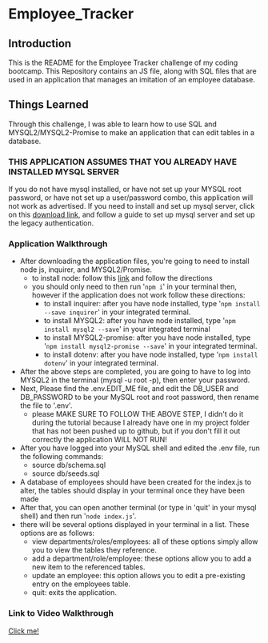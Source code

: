 # Employee_Tracker

## Introduction
This is the README for the Employee Tracker challenge of my coding bootcamp. This Repository contains an JS file, along with SQL files that are used in an application that manages an imitation of an employee database.

## Things Learned
Through this challenge, I was able to learn how to use SQL and MYSQL2/MYSQL2-Promise to make an application that can edit tables in a database.

### THIS APPLICATION ASSUMES THAT YOU ALREADY HAVE INSTALLED MYSQL SERVER
If you do not have mysql installed, or have not set up your MYSQL root password, or have not set up a user/password combo, this application will not work as advertised. If you need to install and set up mysql server, click on this [download link](https://dev.mysql.com/downloads/mysql/), and follow a guide to set up mysql server and set up the legacy authentication.

### Application Walkthrough

- After downloading the application files, you're going to need to install node js, inquirer, and MYSQL2/Promise.
    - to install node: follow this [link](https://nodejs.org/en/download/package-manager) and follow the directions
    - you should only need to then run '`npm i`' in your terminal then, however if the application does not work follow these directions:
        - to install inquirer: after you have node installed, type '`npm install --save inquirer`' in your integrated terminal.
        - to install MYSQL2: after you have node installed, type '`npm install mysql2 --save`' in your integrated terminal
        - to install MYSQL2-promise: after you have node installed, type '`npm install mysql2-promise --save`' in your integrated terminal.
        - to install dotenv: after you have node installed, type '`npm install dotenv`' in your integrated terminal.
- After the above steps are completed, you are going to have to log into MYSQL2 in the terminal (mysql -u root -p), then enter your password.
- Next, Please find the .env.EDIT_ME file, and edit the DB_USER and DB_PASSWORD to be your MySQL root and root password, then rename the file to '.env'.
    - please MAKE SURE TO FOLLOW THE ABOVE STEP, I didn't do it during the tutorial because I already have one in my project folder that has not been pushed up to github, but if you don't fill it out correctly the application WILL NOT RUN!
- After you have logged into your MySQL shell and edited the .env file, run the following commands:
    - source db/schema.sql
    - source db/seeds.sql
- A database of employees should have been created for the index.js to alter, the tables should display in your terminal once they have been made
- After that, you can open another terminal (or type in 'quit' in your mysql shell) and then run '`node index.js`'.
- there will be several options displayed in your terminal in a list. These options are as follows:
    - view departments/roles/employees: all of these options simply allow you to view the tables they reference.
    - add a department/role/employee: these options allow you to add a new item to the referenced tables.
    - update an employee: this option allows you to edit a pre-existing entry on the employees table.
    - quit: exits the application.


### Link to Video Walkthrough
[Click me!](https://drive.google.com/file/d/1eSKESE6QWoycWijIvyXa87fgqk2y0nxd/view?usp=sharing)